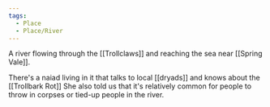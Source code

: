 ```yaml
---
tags:
  - Place
  - Place/River
---
```

A river flowing through the [[Trollclaws]] and reaching the sea near [[Spring Vale]].

There's a naiad living in it that talks to local [[dryads]] and knows about the [[Trollbark Rot]] She also told us that it's relatively common for people to throw in corpses or tied-up people in the river.